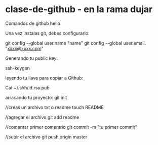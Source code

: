 # clase-de-github - en la rama dujar
Comandos de github
hello

Una vez instalas git, debes configurarlo:

git config --global user.name "name"
git config --global user.email. "xxxx@xxxx.com"

Generando tu public key:

ssh-keygen

leyendo tu llave para copiar a Github:

Cat ~/.shh/id.rsa.pub


arracando tu proyecto:
git init

//creas un archivo txt o readme 
touch README

//agregar el archivo
git add readme


//comentar primer comentrio
git commit -m "tu primer commit"

//subir el archivo
git push origin master